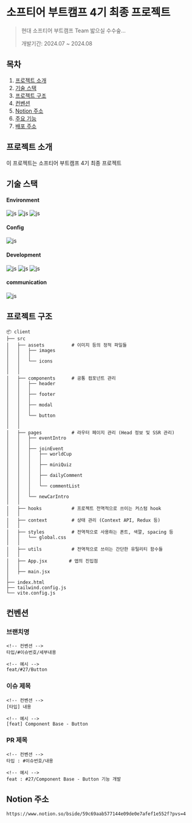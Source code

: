 # 소프티어 부트캠프 4기 최종 프로젝트
> 현대 소프티어 부트캠프 Team 밟으실 수수숲...
>
> 개발기간: 2024.07 ~ 2024.08
## 목차
1. [프로젝트 소개](#프로젝트-소개)
2. [기술 스택](#기술-스택)
3. [프로젝트 구조](#프로젝트-구조)
4. [컨벤션](#컨벤션)
5. [Notion 주소](#Notion-주소)
6. [주요 기능](#주요-기능)
7. [배포 주소](#배포-주소)
## 프로젝트 소개
이 프로젝트는 소프티어 부트캠프 4기 최종 프로젝트
## 기술 스택
#### Environment
![js](https://img.shields.io/badge/Visual_Studio_Code-0078D4?style=for-the-badge&logo=visual%20studio%20code&logoColor=white)
![js](https://img.shields.io/badge/GIT-E44C30?style=for-the-badge&logo=git&logoColor=white)
![js](https://img.shields.io/badge/GitHub-100000?style=for-the-badge&logo=github&logoColor=white)
#### Config
![js](https://img.shields.io/badge/yarn-CB3837?style=for-the-badge&logo=npm&logoColor=white)
#### Development
![js](https://img.shields.io/badge/JavaScript-F7DF1E?style=for-the-badge&logo=JavaScript&logoColor=white)
![js](https://img.shields.io/badge/React-20232A?style=for-the-badge&logo=react&logoColor=61DAFB)
![js](https://img.shields.io/badge/Tailwind_CSS-38B2AC?style=for-the-badge&logo=tailwind-css&logoColor=white)
#### communication
![js](https://img.shields.io/badge/Slack-4A154B?style=for-the-badge&logo=slack&logoColor=white)

## 프로젝트 구조
```
📦 client
├── src
│   ├── assets          # 이미지 등의 정적 파일들
│   │   ├── images
│   │   │ 
│   │   └── icons
│   │   
│   │
│   ├── components      # 공통 컴포넌트 관리
│   │   ├── header
│   │   │   
│   │   ├── footer
│   │   │   
│   │   ├── modal
│   │   │
│   │   └── button
│   │       
│   │
│   ├── pages           # 라우터 페이지 관리 (Head 정보 및 SSR 관리)
│   │   ├── eventIntro
│   │   │   
│   │   ├── joinEvent
│   │   │   ├── worldCup
│   │   │   │ 
│   │   │   ├── miniQuiz
│   │   │   │ 
│   │   │   ├── dailyComment
│   │   │   │ 
│   │   │   └── commentList
│   │   │
│   │   └── newCarIntro
│   │
│   ├── hooks           # 프로젝트 전역적으로 쓰이는 커스텀 hook
│   │
│   ├── context         # 상태 관리 (Context API, Redux 등)
│   │
│   ├── styles          # 전역적으로 사용하는 폰트, 색깔, spacing 등
│   │   └── global.css
│   │
│   ├── utils           # 전역적으로 쓰이는 간단한 유틸리티 함수들
│   │
│   ├── App.jsx        # 앱의 진입점
│   │
│   ├── main.jsx
│  
├── index.html
├── tailwind.config.js
└── vite.config.js
```
## 컨벤션

### 브랜치명
```
<!-- 컨벤션 -->
타입/#이슈번호/세부내용

<!-- 예시 -->
feat/#27/Button

```

### 이슈 제목
```
<!-- 컨벤션 -->
[타입] 내용

<!-- 예시 -->
[feat] Component Base - Button
```

### PR 제목
```
<!-- 컨벤션 -->
타입 : #이슈번호/내용

<!-- 예시 -->
feat : #27/Component Base - Button 기능 개발
```

## Notion 주소
```
https://www.notion.so/bside/59c69aab577144e09de0e7afef1e552f?pvs=4
```
